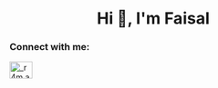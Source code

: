 <h1 align="center">Hi 👋, I'm Faisal</h1>

<h3 align="left">Connect with me:</h3>
<p align="left">
<a href="https://instagram.com/_r4m.aaa" target="blank"><img align="center" src="https://raw.githubusercontent.com/rahuldkjain/github-profile-readme-generator/master/src/images/icons/Social/instagram.svg" alt="_r4m.aaa" height="30" width="40" /></a>
</p>
